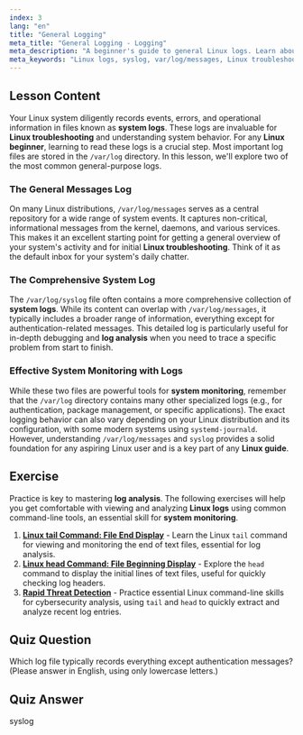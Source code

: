 ```yaml
---
index: 3
lang: "en"
title: "General Logging"
meta_title: "General Logging - Logging"
meta_description: "A beginner's guide to general Linux logs. Learn about /var/log/messages and syslog for effective system monitoring, log analysis, and Linux troubleshooting."
meta_keywords: "Linux logs, syslog, var/log/messages, Linux troubleshooting, system logs, log analysis, system monitoring, Linux guide, Linux beginner, /var/log"
---
```


## Lesson Content

Your Linux system diligently records events, errors, and operational information in files known as **system logs**. These logs are invaluable for **Linux troubleshooting** and understanding system behavior. For any **Linux beginner**, learning to read these logs is a crucial step. Most important log files are stored in the `/var/log` directory. In this lesson, we'll explore two of the most common general-purpose logs.

### The General Messages Log

On many Linux distributions, `/var/log/messages` serves as a central repository for a wide range of system events. It captures non-critical, informational messages from the kernel, daemons, and various services. This makes it an excellent starting point for getting a general overview of your system's activity and for initial **Linux troubleshooting**. Think of it as the default inbox for your system's daily chatter.

### The Comprehensive System Log

The `/var/log/syslog` file often contains a more comprehensive collection of **system logs**. While its content can overlap with `/var/log/messages`, it typically includes a broader range of information, everything except for authentication-related messages. This detailed log is particularly useful for in-depth debugging and **log analysis** when you need to trace a specific problem from start to finish.

### Effective System Monitoring with Logs

While these two files are powerful tools for **system monitoring**, remember that the `/var/log` directory contains many other specialized logs (e.g., for authentication, package management, or specific applications). The exact logging behavior can also vary depending on your Linux distribution and its configuration, with some modern systems using `systemd-journald`. However, understanding `/var/log/messages` and `syslog` provides a solid foundation for any aspiring Linux user and is a key part of any **Linux guide**.

## Exercise

Practice is key to mastering **log analysis**. The following exercises will help you get comfortable with viewing and analyzing **Linux logs** using common command-line tools, an essential skill for **system monitoring**.

1. **[Linux tail Command: File End Display](https://labex.io/labs/linux-linux-tail-command-file-end-display-214303)** - Learn the Linux `tail` command for viewing and monitoring the end of text files, essential for log analysis.
2. **[Linux head Command: File Beginning Display](https://labex.io/labs/linux-linux-head-command-file-beginning-display-214302)** - Explore the `head` command to display the initial lines of text files, useful for quickly checking log headers.
3. **[Rapid Threat Detection](https://labex.io/labs/linux-rapid-threat-detection-387930)** - Practice essential Linux command-line skills for cybersecurity analysis, using `tail` and `head` to quickly extract and analyze recent log entries.

## Quiz Question

Which log file typically records everything except authentication messages? (Please answer in English, using only lowercase letters.)

## Quiz Answer

syslog
